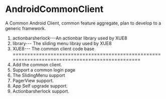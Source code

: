 AndroidCommonClient
===================

A Common Android Client, common feature aggregate, plan to develop to a generic framework.

1. actionbarsherlock---An actionbar library used by XUE8
2. library--- The sliding menu libray used by XUE8
3. XUE8--- The common client code base
===============================================================================================
1. Add the common client.
2. Support a common login page
3. The SlidingMenu support
4. PagerView support.
5. App Self upgrade support.
6. Actionbarsherlock support.

